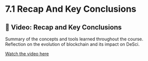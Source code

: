 # 7.1 Recap And Key Conclusions

## 🎥 Video: Recap and Key Conclusions

Summary of the concepts and tools learned throughout the course.  
Reflection on the evolution of blockchain and its impact on DeSci.

[Watch the video here](https://desciquark.com/v/recap)
